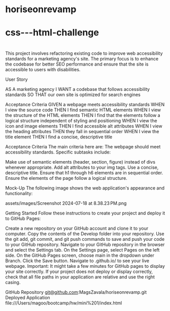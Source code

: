 # horiseonrevamp
# css---html-challenge
# <Horiseon Website Editing HW>

This project involves refactoring existing code to improve web accessibility standards for a marketing agency's site. The primary focus is to enhance the codebase for better SEO performance and ensure that the site is accessible to users with disabilities.


User Story

AS A marketing agency
I WANT a codebase that follows accessibility standards
SO THAT our own site is optimized for search engines

Acceptance Criteria
GIVEN a webpage meets accessibility standards
WHEN I view the source code
THEN I find semantic HTML elements
WHEN I view the structure of the HTML elements
THEN I find that the elements follow a logical structure independent of styling and positioning
WHEN I view the icon and image elements
THEN I find accessible alt attributes
WHEN I view the heading attributes
THEN they fall in sequential order
WHEN I view the title element
THEN I find a concise, descriptive title

Acceptance Criteria 
The main criteria here are:
The webpage should meet accessibility standards.
Specific subtasks include:

Make use of semantic elements (header, section, figure) instead of divs whenever appropriate.
Add alt attributes to your img tags.
Use a concise, descriptive title.
Ensure that h1 through h6 elements are in sequential order.
Ensure the elements of the page follow a logical structure.

Mock-Up
The following image shows the web application's appearance and functionality:

assets/images/Screenshot 2024-07-18 at 8.38.23 PM.png

Getting Started
Follow these instructions to create your project and deploy it to GitHub Pages:

Create a new repository on your GitHub account and clone it to your computer.
Copy the contents of the Develop folder into your repository.
Use the git add, git commit, and git push commands to save and push your code to your GitHub repository.
Navigate to your GitHub repository in the browser and select the Settings tab.
On the Settings page, select Pages on the left side. On the GitHub Pages screen, choose main in the dropdown under Branch. Click the Save button.
Navigate to <your-github-username>.github.io/<your-repository-name> to see your live webpage.
Important: It might take a few minutes for GitHub pages to display your site correctly. If your project does not deploy or display correctly, check that all file paths in your application are relative and use the right casing.

GitHub Repository git@github.com:MagsZavala/horiseonrevamp.git
Deployed Application file:///Users/magoo/bootcamp/hw/mini%201/index.html